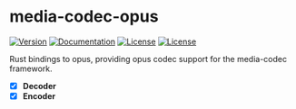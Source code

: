 # media-codec-opus

[![Version](https://img.shields.io/crates/v/media-codec-opus)](https://crates.io/crates/media-codec-opus)
[![Documentation](https://docs.rs/media-codec-opus/badge.svg)](https://docs.rs/media-codec-opus)
[![License](https://img.shields.io/badge/License-Apache%202-blue.svg)](LICENSE-APACHE)
[![License](https://img.shields.io/badge/License-MIT-green.svg)](LICENSE-MIT)

Rust bindings to opus, providing opus codec support for the media-codec framework.

- [x] **Decoder**
- [x] **Encoder**
